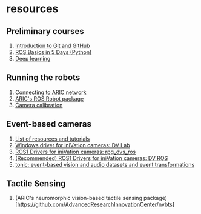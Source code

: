 # resources
## Preliminary courses
1. [Introduction to Git and GitHub](https://www.coursera.org/learn/introduction-git-github)
2. [ROS Basics in 5 Days (Python)](https://app.theconstructsim.com/courses/ros-basics-in-5-days-python-55/)
3. [Deep learning](https://www.coursera.org/specializations/deep-learning)
## Running the robots
1. [Connecting to ARIC network]()
2. [ARIC's ROS Robot package](https://github.com/abdullaayyad96/ros_robot)
3. [Camera calibration](https://github.com/AdvancedResearchInnovationCenter/aric-camera-calibration)
## Event-based cameras
1. [List of resources and tutorials](https://github.com/uzh-rpg/event-based_vision_resources)
2. [Windows driver for iniVation cameras: DV Lab](https://inivation.gitlab.io/dv/dv-docs/docs/getting-started.html)
3. [ROS1 Drivers for iniVation cameras: rpg_dvs_ros](https://github.com/uzh-rpg/rpg_dvs_ros)
4. [(Recommended) ROS1 Drivers for iniVation cameras: DV ROS](https://gitlab.com/inivation/dv/dv-ros)
5. [tonic: event-based vision and audio datasets and event transformations](https://tonic.readthedocs.io/en/latest/)
## Tactile Sensing
1. (ARIC's neuromorphic vision-based tactile sensing package)[https://github.com/AdvancedResearchInnovationCenter/nvbts]
